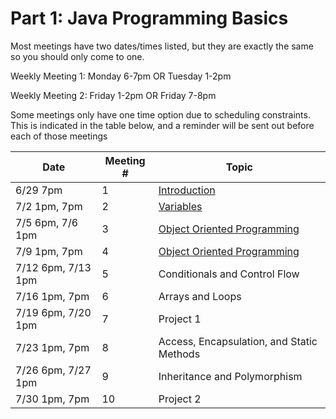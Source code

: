 # Part 1: Java Programming Basics
Most meetings have  two dates/times listed, but they are exactly the same so you should only come to one. 

Weekly Meeting 1: Monday 6-7pm OR Tuesday 1-2pm

Weekly Meeting 2: Friday 1-2pm OR Friday 7-8pm

Some meetings only have one time option due to scheduling constraints. This is indicated in the table below, and  a reminder will be sent out before each of those meetings

| Date | Meeting # | Topic |
| ---- | --- |--- |
|6/29 7pm | 1 | [Introduction](part1lessons/1Introduction.md) |
|7/2 1pm, 7pm | 2 | [Variables](part1lessons/2Variables.md) | 
|7/5 6pm, 7/6 1pm | 3 | [Object Oriented Programming](part1lessons/3ObjectOrientedProgramming.md) | 
|7/9 1pm, 7pm | 4 | [Object Oriented Programming](part1lessons/3ObjectOrientedProgramming.md) | 
|7/12 6pm, 7/13 1pm | 5 | Conditionals and Control Flow | 
|7/16 1pm, 7pm | 6 | Arrays and Loops | 
|7/19 6pm, 7/20 1pm | 7 | Project 1 | 
|7/23 1pm, 7pm | 8 | Access, Encapsulation, and Static Methods |
|7/26 6pm, 7/27 1pm | 9 | Inheritance and Polymorphism |
| 7/30 1pm, 7pm | 10 | Project 2 |